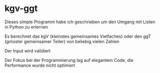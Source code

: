 kgv-ggt
=======

Dieses simple Programm habe ich geschrieben um den Umgang mit Listen in Python zu erlernen

Es berechnet das kgV (kleinstes gemeinsames Vielfaches) oder den ggT (grösster gemeinsamer Teiler) von beliebig vielen Zahlen

Der Input wird validiert

Der Fokus bei der Programmierung lag auf elegantem Code, die Performance wurde nicht optimiert
